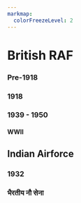 ```yaml
---
markmap:
  colorFreezeLevel: 2
---
```

# British RAF
### Pre-1918
### 1918
### 1939 - 1950
#### WWII 
## Indian Airforce
### 1932
### भैरतीय नौ सेना 


 
